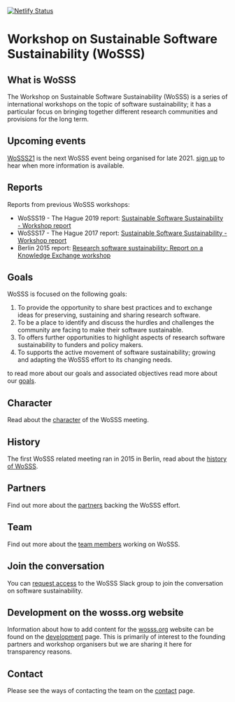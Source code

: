 [![Netlify Status](https://api.netlify.com/api/v1/badges/d286fb09-75f2-4a9b-a53b-9110d3b6bfd4/deploy-status)](https://app.netlify.com/sites/zen-ramanujan-19df89/deploys)

# Workshop on Sustainable Software Sustainability (WoSSS)

## What is WoSSS 
The Workshop on Sustainable Software Sustainability (WoSSS) is a series of international workshops on the topic of software sustainability; it has a particular focus on bringing together different research communities and provisions for the long term.

## Upcoming events
[WoSSS21](content/wosss21) is the next WoSSS event being organised for late 2021. [sign up](https://bit.ly/wosss21-expression-of-interest) to hear when more information is available.

## Reports
Reports from previous WoSSS workshops:

 + WoSSS19 - The Hague 2019 report: [Sustainable Software Sustainability - Workshop report](https://zenodo.org/record/3922155)
 + WoSSS17 - The Hague 2017 report: [Sustainable Software Sustainability - Workshop report](https://doi.org/10.17026/dans-xfe-rn2w)
 + Berlin 2015 report: [Research software sustainability: Report on a Knowledge Exchange workshop](https://www.knowledge-exchange.info/event/software-sustainability)

## Goals
WoSSS is focused on the following goals:

1. To provide the opportunity to share best practices and to exchange ideas for preserving, sustaining and sharing research software.
2. To be a place to identify and discuss the hurdles and challenges the community are facing to make their software sustainable.
3. To offers further opportunities to highlight aspects of research software sustainability to funders and policy makers.
4. To supports the active movement of software sustainability; growing and adapting the WoSSS effort to its changing needs.

to read more about our goals and associated objectives read more about our [goals](content/goals).

## Character
Read about the [character](content/character) of the WoSSS meeting.

## History
The first WoSSS related meeting ran in 2015 in Berlin, read about the [history of WoSSS](content/history).

## Partners
Find out more about the [partners](content/partners) backing the WoSSS effort.

## Team
Find out more about the [team members](content/team) working on WoSSS.

## Join the conversation
You can [request access](https://bit.ly/wosss-slack-request) to the WoSSS Slack group to join the conversation on software sustainability.

## Development on the wosss.org website
Information about how to add content for the [wosss.org](http://wosss.org) website can be found on the [development](DEVELOPMENT.md) page.
This is primarily of interest to the founding partners and workshop organisers but we are sharing it here for transparency reasons.

## Contact 
Please see the ways of contacting the team on the [contact](contents/contact) page.


